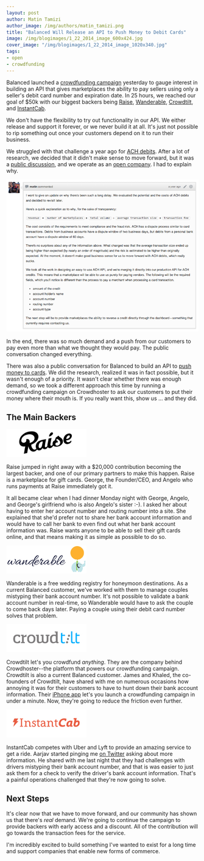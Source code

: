 ```yaml
---
layout: post
author: Matin Tamizi
author_image: /img/authors/matin_tamizi.png
title: "Balanced Will Release an API to Push Money to Debit Cards"
image: /img/blogimages/1_22_2014_image_600x424.jpg
cover_image: "/img/blogimages/1_22_2014_image_1020x340.jpg"
tags:
- open
- crowdfunding
---
```


Balanced launched a
[crowdfunding campaign](https://balanced.crowdhoster.com/let-s-push-to-debit-cards)
yesterday to gauge interest
in building an API that gives marketplaces the ability to pay sellers using
only a seller's debit card number and expiration date. In 25 hours,
we reached our goal of $50k with our biggest backers being
[Raise](https://www.raise.com/),
[Wanderable](https://wanderable.com/),
[Crowdtilt](https://www.crowdtilt.com/), and
[InstantCab](http://instantcab.com/).

We don't have the flexibility to try out functionality in our API. We either
release and support it forever, or we never build it at all. It's just not
possible to rip something out once your customers depend on it to run their
business.

We struggled with that challenge a year ago for
[ACH debits](https://www.balancedpayments.com/ach-debits). After a lot of
research, we decided that it didn't make sense to move forward, but it
was a
[public discussion](https://github.com/balanced/balanced-api/issues/2),
and we operate as an
[open company](https://www.balancedpayments.com/open).
I had to explain why.

![Matin's explanation](/img/blogimages/why-no-ach-debits.png)

In the end, there was so much demand and a push from our customers to pay
even more than what we thought they would pay. The public conversation changed
everything.

There was also a public conversation for Balanced to build an API to
[push money to cards](https://github.com/balanced/balanced-api/issues/32).
We did the research, realized it was in fact possible, but it wasn't enough
of a priority. It wasn't clear whether there was enough demand, so we took
a different approach this time by running a crowdfunding campaign on Crowdhoster
to ask our customers to put their money where their mouth is. If you really
want this, show us ... and they did.

## The Main Backers

[![Raise.com](/img/blogimages/raise_logo.jpg)](https://www.raise.com/)

Raise jumped in right away with a $20,000 contribution becoming the largest
backer, and one of our primary partners to make this happen. Raise is a
marketplace for gift cards. George, the Founder/CEO, and Angelo who runs
payments at Raise immediately got it.

It all became clear when I had dinner Monday night with George, Angelo, and
George's girlfriend who is also Angelo's sister :-). I asked her about having
to enter her account number and routing number into a site. She explained that
she'd prefer not to share her bank account information and would have to call
her bank to even find out what her bank account information was. Raise wants
anyone to be able to sell their gift cards online, and that means making it as
simple as possible to do so.

[![Wanderable](/img/blogimages/wanderable_logo.jpg)](https://wanderable.com/)

Wanderable is a free wedding registry for honeymoon destinations. As a current
Balanced customer, we've worked with them to manage couples mistyping their
bank account number. It's not possible to validate a bank account number in
real-time, so Wanderable would have to ask the couple to come back days later.
Paying a couple using their debit card number solves that problem.

[![Crowdtilt](/img/blogimages/crowdtilt_logo.jpg)](https://www.crowdtilt.com/)

Crowdtilt let's you crowdfund *anything*. They are the company behind
Crowdhoster--the platform that powers our crowdfunding campaign. Crowdtilt is
also a current Balanced customer. James and Khaled, the co-founders of
Crowdtilt, have shared with me on numerous occasions how annoying it was for
their customers to have to hunt down their bank account information. Their
[iPhone app](https://itunes.apple.com/us/app/crowdtilt-do-more-together/id691096785?mt=8)
let's you launch a crowdfunding campaign in under a minute. Now, they're
going to reduce the friction even further.

[![InstantCab](/img/blogimages/instantcab_logo.jpg)](http://instantcab.com/)

InstantCab competes with Uber and Lyft to provide an amazing service to get a
ride. Aarjav started pinging me
[on Twitter](https://twitter.com/aarjav/status/425738289098657792)
asking about more information. He shared with me last night that they had
challenges with drivers mistyping their bank account number, and that is was
easier to just ask them for a check to verify the driver's bank account
information. That's a painful operations challenged that they're now going to
solve.


## Next Steps

It's clear now that we have to move forward, and our community has shown us
that there's *real* demand. We're going to continue the campaign to provide
backers with early access and a discount. All of the contribution will go
towards the transaction fees for the service.

I'm incredibly excited to build something I've wanted to exist for a long time
and support companies that enable new forms of commerce.